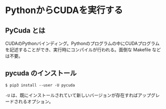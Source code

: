 # PythonからCUDAを実行する

## PyCuda とは

  CUDAのPythonバインディング。Pythonのプログラムの中にCUDAプログラムを記述することができ、実行時にコンパイルが行われる。面倒な Makefile などは不要。

## pycuda のインストール

  ```text
  $ pip3 install --user -U pycuda
  ```

  ```-U``` は、既にインストールされていて新しいバージョンが存在すればアップグレードされるオプション。

